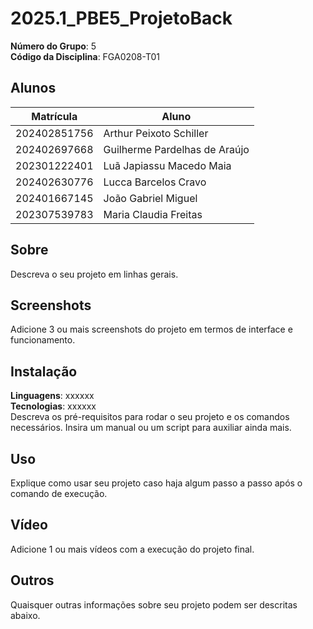 # 2025.1_PBE5_ProjetoBack

**Número do Grupo**: 5<br>
**Código da Disciplina**: FGA0208-T01<br>

## Alunos
|Matrícula | Aluno |
| -- | -- |
| 202402851756  |  Arthur Peixoto Schiller |
| 202402697668  |  Guilherme Pardelhas de Araújo  |
| 202301222401  |  Luã Japiassu Macedo Maia |
| 202402630776  |  Lucca Barcelos Cravo |
| 202401667145  |  João Gabriel Miguel |
| 202307539783  |  Maria Claudia Freitas |



## Sobre 
Descreva o seu projeto em linhas gerais. 

## Screenshots
Adicione 3 ou mais screenshots do projeto em termos de interface e funcionamento.

## Instalação 
**Linguagens**: xxxxxx<br>
**Tecnologias**: xxxxxx<br>
Descreva os pré-requisitos para rodar o seu projeto e os comandos necessários.
Insira um manual ou um script para auxiliar ainda mais.

## Uso 
Explique como usar seu projeto caso haja algum passo a passo após o comando de execução.

## Vídeo
Adicione 1 ou mais vídeos com a execução do projeto final.

## Outros 
Quaisquer outras informações sobre seu projeto podem ser descritas abaixo.

